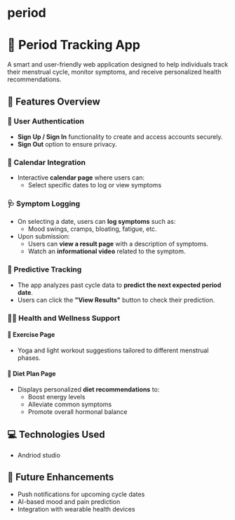 # period
# 🌸 Period Tracking App

A smart and user-friendly web application designed to help individuals track their menstrual cycle, monitor symptoms, and receive personalized health recommendations.


## 🧭 Features Overview

### 🔐 User Authentication
- **Sign Up / Sign In** functionality to create and access accounts securely.
- **Sign Out** option to ensure privacy.


### 📅 Calendar Integration
- Interactive **calendar page** where users can:
  - Select specific dates to log or view symptoms

### 🩺 Symptom Logging
- On selecting a date, users can **log symptoms** such as:
  - Mood swings, cramps, bloating, fatigue, etc.
- Upon submission:
  - Users can **view a result page** with a description of symptoms.
  - Watch an **informational video** related to the symptom.


### 🔮 Predictive Tracking
- The app analyzes past cycle data to **predict the next expected period date**.
- Users can click the **"View Results"** button to check their prediction.

### 🧘‍♀️ Health and Wellness Support

#### 🏃 Exercise Page
- Yoga and light workout suggestions tailored to different menstrual phases.

#### 🥗 Diet Plan Page
- Displays personalized **diet recommendations** to:
  - Boost energy levels
  - Alleviate common symptoms
  - Promote overall hormonal balance


## 💻 Technologies Used
- Andriod studio


## 🚀 Future Enhancements
- Push notifications for upcoming cycle dates
- AI-based mood and pain prediction
- Integration with wearable health devices


